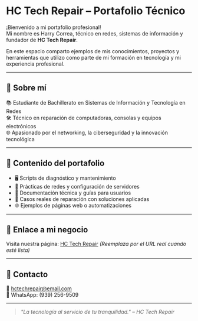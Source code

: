 # HC Tech Repair – Portafolio Técnico

¡Bienvenido a mi portafolio profesional!  
Mi nombre es Harry Correa, técnico en redes, sistemas de información y fundador de **HC Tech Repair**.

En este espacio comparto ejemplos de mis conocimientos, proyectos y herramientas que utilizo como parte de mi formación en tecnología y mi experiencia profesional.

---

## 💼 Sobre mí

📚 Estudiante de Bachillerato en Sistemas de Información y Tecnología en Redes  
🛠 Técnico en reparación de computadoras, consolas y equipos electrónicos  
🌐 Apasionado por el networking, la ciberseguridad y la innovación tecnológica

---

## 📁 Contenido del portafolio

- 🖥️ Scripts de diagnóstico y mantenimiento
- 🔌 Prácticas de redes y configuración de servidores
- 📘 Documentación técnica y guías para usuarios
- 🔧 Casos reales de reparación con soluciones aplicadas
- 🌐 Ejemplos de páginas web o automatizaciones

---

## 🚀 Enlace a mi negocio

Visita nuestra página: [HC Tech Repair](https://tupaginaaqui.com) *(Reemplaza por el URL real cuando esté lista)*

---

## 🤝 Contacto

📧 hctechrepair@email.com  
📱 WhatsApp: (939) 256-9509

---

> *"La tecnología al servicio de tu tranquilidad." – HC Tech Repair*
